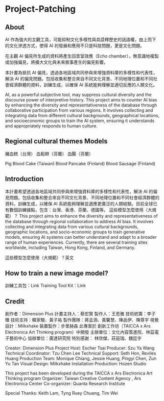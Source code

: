 # Project-Patching
 
## About

AI 作為強大的主觀工具，可能抑制文化多樣性與具詮釋歷史的話語權，由上而下的文化滲透方式，使得 AI 的發展和應用不只是科技問題，更是文化問題。

在主觀 AI 偏見所生成的資料將產生回音室效應（Echo chamber），無意識地複製或加強偏見，將擴大文化與未來敘事產生的偏見影響。

本計畫為抵抗 AI 偏見，透過各地區域共同參與來增強資料庫的多樣性和代表性，解決 AI 的偏見問題。包括收集和整合來自不同文化背景、不同地理位置和不同社會經濟群體的資料，訓練生成，以確保 AI 系統能夠理解並適切反應的人類文化。

AI, as a powerful subjective tool, may suppress cultural diversity and the discourse power of interpretive history. This project aims to counter AI bias by enhancing the diversity and representativeness of the database through collaborative participation from various regions. It involves collecting and integrating data from different cultural backgrounds, geographical locations, and socioeconomic groups to train the AI system, ensuring it understands and appropriately responds to human culture.


## Regional cultural themes Models

豬血糕（台灣）
血鬆餅（芬蘭）
血腸（芬蘭）

Pig Blood Cake (Taiwan)
Blood Pancake (Finland)
Blood Sausage (Finland)

## Introduction
本計畫希望透過各地區域共同參與來增強資料庫的多樣性和代表性，解決 AI 的偏見問題。包括收集和整合來自不同文化背景、不同地理位置和不同社會經濟群體的資料，訓練生成，以確保 AI 系統能夠理解並適應更廣泛的人類經驗。目前全球已有數個訓練據點，包含：台灣、香港、芬蘭、德國等。
這些模型怎麼使用（大規範）？
This project aims to enhance the diversity and representativeness of the database through regional collaboration to address AI bias. It involves collecting and integrating data from various cultural backgrounds, geographic locations, and socio-economic groups to train generative models, ensuring AI systems can better understand and adapt to a broader range of human experiences. Currently, there are several training sites worldwide, including Taiwan, Hong Kong, Finland, and Germany.

這些模型怎麼使用（大規範）？英文

## How to train a new image model?
訓練工具包：Link
Training Tool Kit：Link

## Credit

創作者：Dimension Plus
計畫主持人：蔡宏賢
製作人：王思雅
技術統籌：李子臻
技術支持：韓家駿、黃子祐
製作團隊：蔣孟涵、黃馨慧、陳品伊、陳尊宇
視覺設計：Milkxhake
裝置製作：步里赫森
此專案於 創新工作坊（TAICCA x Ars Electronica Art Thinking program）中開發
主辦單位：文化內容策進院、林茲電子藝術中心
協辦單位：廣達研究院
特別感謝：
林欣傑、莊庭瑞、魏廷宇

Creator: Dimension Plus
Project Host: Escher Tsai
Producer: Szu Ya Wang
Technical Coordinator: Tzu Chen Lee 
Technical Support: Seth Hon, Reviles Huang
Production Team: Monique Chiang, Jessie Huang, Pingyi Chen, Zun Yu Tan
Visual Design: Milkxhake
Installation Production: Hozen Studio

This project has been developed during the TAICCA x Ars Electronica Art Thinking program
Organizer: Taiwan Creative Content Agency , Ars Electronica Center
Co-organizer: Quanta Research Institute

Special Thanks:
Keith Lam, Tyng Ruey Chuang, Tim Wei
